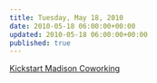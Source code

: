 ```yaml
---
title: Tuesday, May 18, 2010
date: 2010-05-18 06:00:00+00:00
updated: 2010-05-18 06:00:00+00:00
published: true
---
```


[Kickstart Madison Coworking](/kickstart-madison-coworking/)

